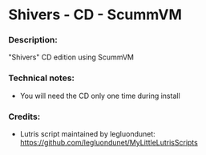 # Shivers - CD - ScummVM
### Description:
"Shivers" CD edition using ScummVM
### Technical notes:
- You will need the CD only one time during install
### Credits:
- Lutris script maintained by legluondunet: https://github.com/legluondunet/MyLittleLutrisScripts

